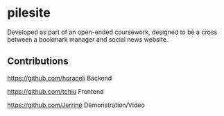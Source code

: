 pilesite
========

Developed as part of an open-ended coursework, designed to be a cross between a bookmark manager and social news website.


Contributions
-------------

https://github.com/horaceli Backend

https://github.com/tchiu Frontend

https://github.com/Jerrine Demonstration/Video
